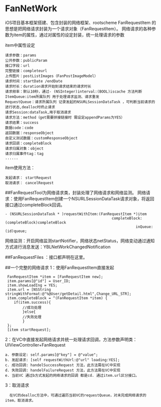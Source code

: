 # FanNetWork
iOS项目基本框架搭建、包含封装的网络框架、rootscheme
FanRequestItem 的思想是把网络请求封装为一个请求对象（FanRequestItem）。
网络请求的各种参数为item的属性，通过对属性的设定封装，统一处理请求的参数

item中属性设定

    请求参数：params
    公共参数：publicParam
    接口字段：url
    完整链接：completeurl
    上传图片：postListImages（FanPostImageModel）
    请求时间：startDate /endDate
    请求时长：duration请求开始到请求结束的请求时长
    请求频率：默认10秒，通过- (NSInteger)interval:(BOOL)iscache 方法判断
    ItemQueue:item所属队列 用于处理请求监测、请求重发
    RequestQueue：请求所属队列 记录发起的NSURLSessionDataTask ，可判断当前请求的进行状态,dealloc时终止请求
    请求Session:dataTask,用于取消请求
    请求方法：method（get需要拼接链接时 需设定appendParams为YES）
    请求结果：success
    数据code：code
    返回数据：responseObject
    自定义测试数据：customResponseObject
    请求回调：completeBlock
    请求归属对象：object
    请求归属事件tag：tag
    ......
    
item使用方法：

    发起请求： startRequest
    取消请求： cancelRequest
    
##FanRequestTool为网络请求类，封装处理了网络请求和网络监测。
网络请求：使用FanRequestItem创建一个NSURLSessionDataTask请求对象，将返回接口通过completeBlock回调。
    
    - (NSURLSessionDataTask * )requestWithItem:(FanRequestItem *)item
                                                     completeBlock:(completeBlock)completeBlock
                                                                inQueue:(id)queue;
                                                                
网络监测：开启网络监测startNotifier，网络状态netStatus，网络变动通过通知方式进行消息发送：YBLNetWorkChangedNotification

##FanRequestFiles ：接口都声明在这里。


##一个完整的网络请求
     1：使用FanRequestItem直接发起
     
     FanRequestItem *item = [FanRequestItem new];
     item.params[@"id"] = User_ID;
     item.showLoadIng = YES;
     item.url = [NSString stringWithFormat:@"%@User/getDetail.html",Change_URL_STR];
     item.completeBlock = ^(FanRequestItem *item) {
        if(item.success){
            //成功处理
            }else{
            //失败处理
            }
     };
     [item startRequest];

 2：在VC中直接发起网络请求并统一处理请求回调，方法参数声明类：UIViewController+FanRequest
 
    a. 参数设定: self.params[@"key"] = @"value";
    b. 发起请求: [self requestWithUrl:@"url" loading:YES];
    c. 成功回调: handelSuccessRequest 方法，此方法需在VC中实现
    d. 失败回调: handelFailureRequest 方法，此方法需在VC中实现
    e. 当前VC 通过b方式发起的网络请求的回调 都是cd. 通过item.url区分接口。
     
3：取消请求
   
      在VC的dealloc方法中，可通过遍历当前VC的requestQueue，对未完成网络请求的item，取消请求。


    
    
